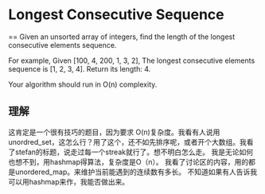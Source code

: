 # Longest Consecutive Sequence
==
Given an unsorted array of integers, find the length of the longest consecutive elements sequence.

For example,
Given [100, 4, 200, 1, 3, 2],
The longest consecutive elements sequence is [1, 2, 3, 4]. Return its length: 4.

Your algorithm should run in O(n) complexity.

## 理解
这肯定是一个很有技巧的题目，因为要求 O(n)复杂度。我看有人说用unordred_set，这怎么行？用了这个，还不如先排序呢，或者开个大数组。我看了stefan的标题，说走过每一个streak就行了。想不明白怎么走。
我是无论如何也想不到，用hashmap得算法，复杂度是O（n）。
我看了讨论区的内容，用的都是unordered_map。来维护当前能遇到的连续数有多长。
不知道如果有人告诉我可以用hashmap来作，我能否做出来。
